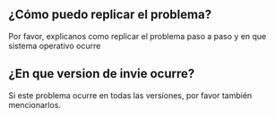 ## ¿Cómo puedo replicar el problema?
Por favor, explicanos como replicar el problema paso a paso y en que sistema operativo ocurre
## ¿En que version de invie ocurre?
Si este problema ocurre en todas las versiones, por favor también mencionarlos.
